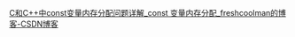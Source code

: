 
[C和C++中const变量内存分配问题详解_const 变量内存分配_freshcoolman的博客-CSDN博客](https://blog.csdn.net/u014157109/article/details/115350923)